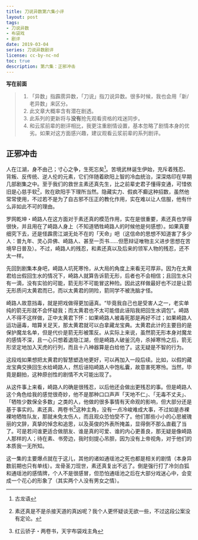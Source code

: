 ```yaml
---
title: 刀说异数第六集小评
layout: post
tags:
- 刀说异数
- 布袋戏
- 剧评
date: 2019-03-04
series: 刀说异数剧评
license: cc-by-nc-nd
toc: true
description: 第六集：正邪冲击
---
```


**写在前面**

>1. 「异数」指霹雳异数，「刀说」指刀说异数。很多时候，我也会用「新/老异数」来区分。
>2. 此文章大概率含有潜在剧透。
>3. 此系列的更新将与**没有**抢先观看资格的戏迷同步。
>4. 和云浆前辈的剧评相比，我更注重剧情设置，基本忽略了剧情本身的优劣。如果对这方面感兴趣，建议观看云浆前辈的系列剧评。

## 正邪冲击

人在江湖，身不由己；寸心之争，生死忘矣[^1]。苦境武林诞生伊始，充斥着残忍、背叛、反传统、逆人伦的元素，它们伴随着欧阳上智的冷血统治，深深烙印在早期几部剧集之中。至于我们的救世主素还真先生，比之前辈史君子懂得变通，可惜依旧是心慈手软[^2]，败在欧阳手下理所当然。隐藏实力、假疯不癫这种招数，虽然他常常使用，不过若不是为了自古邪不压正的教化作用，实在难以让人信服，他有什么非如此不可的理由。

罗网乾坤・崎路人在这方面对于素还真的模范作用，实在是很重要，素还真也学得很快，并且用在了崎路人身上（不知道牺牲崎路人的时候他是何感想）。如果真要细究下去，还是怪霹雳江湖无处不在的「天命」吧（这信命的思想不知道害了多少人：普九年、灵心异佛、崎路人、甚至一页书……但愿辩证唯物主义进步思想在苦境早日普及）。不过，崎路人的残忍，和素还真以及后来的领军人物的残忍，还不太一样。

先回到剧集本身吧，崎路人坑死寒怜，从大局的角度上来看无可厚非。因为在太黄君给出假回生水的情况下，崎路人就算告诉箭无形，后者也不会相信；且回生水只有一滴，没有实验的可能，箭无形不可能冒这种险。因此这样做最好也不过是让箭无形质问太黄君而已，而以太黄君的阴险，箭同学不被洗脑才怪。

崎路人故意挡毒，就是把戏做得更加逼真。“毕竟我自己也是受害人之一，老实单纯的箭无形就不会怀疑我；而太黄君也不太可能借此诬陷我把回生水调包”。崎路人不得不这样做，正中太黄君下怀：如果崎路人被毒死那是再好不过；如果崎路人运功逼毒，暗算关足天，那太黄君就可以白拿藏龙宝典。太黄君此计的主要目的是保护魔龙名单，但是代价是箭无形被策反。从实际上来说，虽然箭无形本身对魔龙的感情不深，且一心只想着退隐江湖，但是崎路人破釜沉舟，杀掉寒怜之后，箭无形坚定地加入天虎的行列，而且十八神器算是白给他了。这无疑是不智的行为。

这段戏如果想把太黄君的智慧塑造地更好，可以再加入一段后续。比如，以假的藏龙宝典交换回生水给崎路人，然后诬陷崎路人中饱私囊，故意害死寒怜。当然，毕竟是翻拍，这种原创性的剧情不大可能出现了。

从这件事上来看，崎路人的确是很残忍，以后他还会做出更残忍的事。但是崎路人这个角色给我的感觉很奇妙，他不是那种口口声声「天地不仁」、「无毒不丈夫」、「牺牲少数保全多数」之类的人，他做的很多事情有天命观的影响，但大部分还是基于事实的。素还真、两卷书[^3]这种主角，没有一点冷峻难成大事，不过如是赤裸裸地牺牲队友，那就未免太伤人，而且观众恐怕受不了。他们那些小小的心思被瑰丽的文辞，真挚的悼念和追思，以及英俊的外表所掩盖，显得倒不那么直截了当了。可是若问谁更适合做朋友、谁是真的可爱、谁的内心更善良，那无疑是像崎路人那样的人；待在素、书旁边，我时刻提心吊胆，因为没有上帝视角，对于他们的本质我一无所知。

这一集的主要爆点就在于这儿，其他的诸如通瑶池之死也都是相关的剧情（本身异数前期也只有单线）。龙骨圣刀现世，素还真复出不远了。倒是强行打了冷剑白狐和通瑶池的感情牌，个人不是很感冒，但恐怕通瑶池之后在大部分戏迷心中，会变成一个花心的形象了（其实两个人没有男女之情）。

[^1]: 古龙语
[^2]: 素还真是不是杀接天道的真凶呢？我个人更怀疑谈无欲一些，不过这段公案没有定论。
[^3]: 红云骄子・两卷书，天宇布袋戏主角

